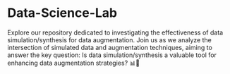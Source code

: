 # Data-Science-Lab
Explore our repository dedicated to investigating the effectiveness of data simulation/synthesis for data augmentation. Join us as we analyze the intersection of simulated data and augmentation techniques, aiming to answer the key question: Is data simulation/synthesis a valuable tool for enhancing data augmentation strategies? 📊🔄
